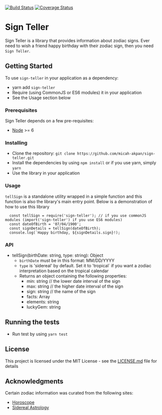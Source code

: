 [![Build Status](https://travis-ci.org/micah-akpan/sign-teller.svg?branch=develop)](https://travis-ci.org/micah-akpan/sign-teller) [![Coverage Status](https://coveralls.io/repos/github/micah-akpan/sign-teller/badge.svg?branch=develop)](https://coveralls.io/github/micah-akpan/sign-teller?branch=develop)


# Sign Teller

Sign Teller is a library that provides information about zodiac signs. Ever need to wish a friend happy birthday with their zodiac sign, then you need `Sign Teller`.

## Getting Started

To use `sign-teller` in your application as a dependency:
- yarn add `sign-teller`
- Require (using CommonJS or ES6 modules) it in your application
- See the Usage section below

### Prerequisites

Sign Teller depends on a few pre-requisites:
- [Node](https://nodejs.org/docs/latest-v11.x/api/) >= 6

### Installing

  - Clone the repository: `git clone https://github.com/micah-akpan/sign-teller.git`
  - Install the dependencies by using `npm install` or if you use yarn, simply `yarn`
  - Use the library in your application

### Usage
`tellSign` is a standalone utility wrapped in a simple function and this function is also the library's main entry point.
Below is a demonstration of how to use this library
```
  const tellSign = require('sign-teller'); // if you use commonJS modules (import('sign-teller') if you use ES6 modules)
  const dateOfBirth = '07/04/1900';
  const signDetails = tellSign(dateOfBirth);
  console.log(`Happy birthday, ${signDetails.sign}!);
```

### API
- tellSign(birthDate: string, type: string): Object
  - `birthDate` must be in this format: MM/DD/YYYY
  - `type` is 'sidereal' by default. Set it to 'tropical` if you want a zodiac interpretation based on the tropical calendar
  - Returns an object containing the following properties:
    - min: string // the lower date interval of the sign
    - max: string // the higher date interval of the sign
    - sign: string // the name of the sign
    - facts: Array<string>
    - elements: string
    - luckyGem: string

## Running the tests

- Run test by using `yarn test`

## License

This project is licensed under the MIT License - see the [LICENSE.md](LICENSE) file for details

## Acknowledgments
Certain zodiac information was curated from the following sites:
* [Horoscope](https://www.horoscope.com/zodiac-signs)
* [Sidereal Astrology](https://thoughtcatalog.com/january-nelson/2019/01/sidereal-astrology/)
